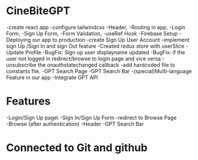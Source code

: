 
# CineBiteGPT 
  -create react app
  -configure tailwindcss
  -Header,
  -Routing in app,
  -Login Form,
  -Sign Up Form,
  -Form Validation,
  -useRef Hook
  -Firebase Setup
  -Deploying our app to production
  -create Sign Up User Account 
  -implement sign Up /Sign In  and sign Out feature
  -Created redux store with userSlice
  -Update Profile
  -BugFix: Sign up user displayname updated
  -BugFix: if the user not logged in redirect/browse to login page and vice versa
  -unsubscribe the onauthstatechanged callback
  -add hardcoded file to constants file.
  -GPT Search Page
  -GPT Search Bar
  -(special)Multi-language Feature in our app
  -Integrate GPT API

# Features
   -Login/Sign Up page\ 
      -Sign In/Sign Up Form
      -redirect to Browse Page    
   -Browse (after authentication)
      -Header
      -GPT Search Bar

# Connected to  Git and github
